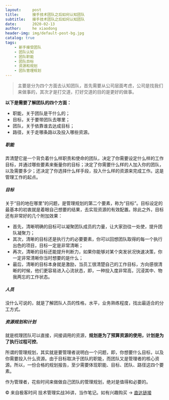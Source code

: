 ```yaml
---
layout:     post
title:      接手技术团队之后如何认知团队
subtitle:   接手技术团队之后如何认知团队
date:       2020-02-13
author:     he xiaodong
header-img: img/default-post-bg.jpg
catalog: true
tags:
    - 新手接受团队
    - 团队认知
    - 团队职能
    - 团队目标
    - 资源和规划
    - 团队管理规划
---
```


> 主要是分为四个方面去认知团队，首先需要从公司层面考虑，公司是找我们来做事的，其次才是打交道，打好交道的目的是更好的做事。

**以下是需要了解团队的四个方面：**
- 职能，关于团队是干什么的；
- 目标，关于要带团队去哪里；
- 团队，关于依靠谁去达成目标；
- 路径，关于走哪条路以及投入哪些资源。

##### 职能
弄清楚它是一个背负着什么样职责和使命的团队，决定了你需要设定什么样的工作目标，并通过哪些要素来衡量你的目标；决定了你需要什么样的人加入你的团队，以及需要多少；还决定了你选择什么样手段，投入什么样的资源来完成工作。这是管理工作的起点。

##### 目标
关于“目的地在哪里”的问题，是管理规划的第二个要素，称为“目标”。目标设定的最基本的初衷就是着眼自己想要的结果，去实现资源的有效配置。除此之外，目标还有非常好的几个附加效果：
- 首先，清晰明确的目标可以凝聚团队成员的力量，让大家劲往一处使，提升团队凝聚力；
- 其次，清晰的目标还是执行力的必要要素，你可以回想团队取得的每一个执行出色的项目，目标一定是非常清晰；
- 再次，清晰的目标还能提升判断力，如果你能够对某个突发状况快速决策，你一定非常清晰你当时想要的是什么；
- 最后，清晰的目标本身就是激励，当员工很清楚自己的工作目标，方向感很清晰的时候，他们更容易进入心流状态，即，一种投入度非常高，沉浸其中、物我两忘的工作状态。

##### 人员
没什么可说的，就是了解团队人员的性格，水平，业务熟练程度，找出最适合的分工方式。

##### 资源规划和计划
就是梳理团队可以直接，间接调用的资源，**规划是为了预算资源的使用，计划是为了执行过程可控**。

所谓的管理规划，其实就是要管理者说明白一个问题，即，你想要什么目标，以及你需要投入什么资源。由于目标取决于团队的职能，而团队又是管理者的核心资源。所以，一份合格的规划报告，至少需要体现职能、目标、团队、路径这四个要素。

作为管理者，花些时间来做做自己团队的管理规划，绝对是值得和必要的。

© 来自极客时间 技术管理实战36讲，当作笔记。如有兴趣购买 -> [直达链接](https://hxd.best/2021/04/01/%E6%8E%A8%E8%8D%90%E5%87%A0%E4%B8%AA%E4%B8%8D%E9%94%99%E7%9A%84%E6%95%99%E7%A8%8B-%E6%9E%81%E5%AE%A2%E6%97%B6%E9%97%B4%E4%B8%93%E6%A0%8F/)
